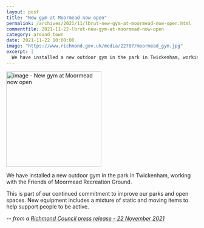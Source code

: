 ```yaml
---
layout: post
title: "New gym at Moormead now open"
permalink: /archives/2021/11/lbrut-new-gym-at-moormead-now-open.html
commentfile: 2021-11-22-lbrut-new-gym-at-moormead-now-open
category: around_town
date: 2021-11-22 10:00:00
image: "https://www.richmond.gov.uk/media/22787/moormead_gym.jpg"
excerpt: |
  We have installed a new outdoor gym in the park in Twickenham, working with  the Friends of Moormead Recreation Ground.
---
```


<img src="https://www.richmond.gov.uk/media/22787/moormead_gym.jpg" alt="image - New gym at Moormead now open" width="250" class="photo right"  >

We have installed a new outdoor gym in the park in Twickenham, working with the Friends of Moormead Recreation Ground.

This is part of our continued commitment to improve our parks and open spaces. New equipment includes a mixture of static and moving items to help support people to be active.

<cite>-- from a [Richmond Council press release - 22 November 2021](https://www.richmond.gov.uk/news/november_2021/new_gym_at_moormead)</cite>
